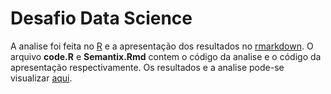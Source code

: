 # Desafio Data Science
A analise foi feita no [R](https://www.r-project.org/) e a apresentação dos resultados no [rmarkdown](https://rmarkdown.rstudio.com/). O arquivo **code.R** e **Semantix.Rmd** contem o código da analise e o código da apresentação respectivamente. Os resultados e a analise pode-se visualizar [aqui](https://htmlpreview.github.io/?https://github.com/afflorezr/Semantix/blob/master/Semantix.html).
